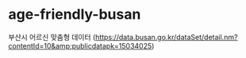 # age-friendly-busan
부산시 어르신 맞춤형 데이터 (https://data.busan.go.kr/dataSet/detail.nm?contentId=10&amp;publicdatapk=15034025)

